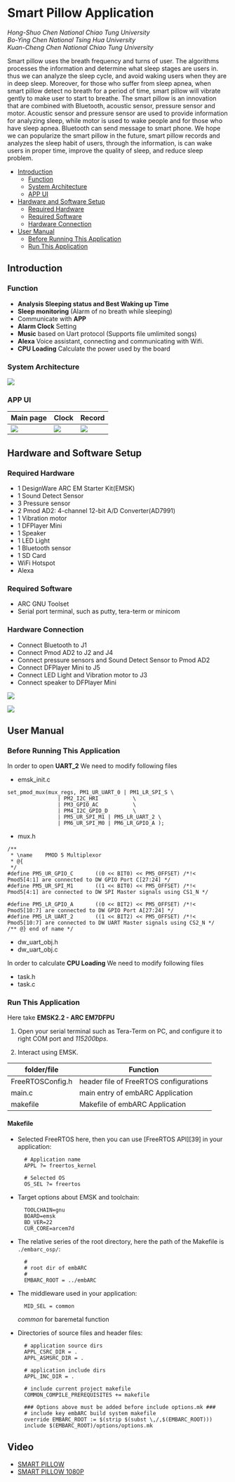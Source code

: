 # Smart Pillow Application 
*Hong-Shuo Chen National Chiao Tung University<br>
Bo-Ying Chen National Tsing Hua University<br>
Kuan-Cheng Chen National Chiao Tung University*

Smart pillow uses the breath frequency and turns of user. The algorithms processes the information and determine what sleep stages are users in. thus we can analyze the sleep cycle, and avoid waking users when they are in deep sleep.  Moreover, for those who suffer from sleep apnea, when smart pillow detect no breath for a period of time, smart pillow will vibrate gently to make user to start to breathe.
The smart pillow is an innovation that are combined with Bluetooth, acoustic sensor, pressure sensor and motor. Acoustic sensor and pressure sensor are used to provide information for analyzing sleep, while motor is used to wake people and for those who have sleep apnea. Bluetooth can send message to smart phone.
We hope we can popularize the smart pillow in the future, smart pillow records and analyzes the sleep habit of users, through the information, is can wake users in proper time, improve the quality of sleep, and reduce sleep problem.


* [Introduction](#introduction)
	* [Function](#function)
	* [System Architecture](#system-architecture)
	* [APP UI](#app-ui)
* [Hardware and Software Setup](#hardware-and-software-setup)
	* [Required Hardware](#required-hardware)
	* [Required Software](#required-software)
	* [Hardware Connection](#hardware-connection)
* [User Manual](#user-manual)
	* [Before Running This Application](#before-running-this-application)
	* [Run This Application](#run-this-application)

## Introduction


### Function

- **Analysis Sleeping status and Best Waking up Time**
- **Sleep monitoring** (Alarm of no breath while sleeping)
- Communicate with **APP**
- **Alarm Clock** Setting 
- **Music** based on Uart protocol (Supports file umlimited songs)
- **Alexa** Voice assistant, connecting and communicating with Wifi.
- **CPU Loading** Calculate the power used by the board



### System Architecture

![](https://i.imgur.com/9CH7Vob.png)


### APP UI


| Main page | Clock | Record |
| -------- | -------- | -------- |
| ![](https://i.imgur.com/NNz1bgZ.png)     | ![](https://i.imgur.com/y4yej8B.png)     | ![](https://i.imgur.com/M8xJkWT.png)     |





## Hardware and Software Setup
### Required Hardware
- 1 DesignWare ARC EM Starter Kit(EMSK)
- 1 Sound Detect Sensor
- 3 Pressure sensor
- 2 Pmod AD2: 4-channel 12-bit A/D Converter(AD7991)
- 1 Vibration motor
- 1 DFPlayer Mini
- 1 Speaker
- 1 LED Light
- 1 Bluetooth sensor
- 1 SD Card
- WiFi Hotspot
- Alexa


### Required Software
- ARC GNU Toolset
- Serial port terminal, such as putty, tera-term or minicom


### Hardware Connection
* Connect Bluetooth to J1
* Connect Pmod AD2 to J2 and J4
* Connect pressure sensors and Sound Detect Sensor to Pmod AD2
* Connect DFPlayer Mini to J5
* Connect LED Light and Vibration motor to J3
* Connect speaker to DFPlayer Mini

![](https://i.imgur.com/jDXibCu.jpg)

![](https://i.imgur.com/oZA201y.jpg)

## User Manual
### Before Running This Application
In order to open **UART_2**
We need to modify following files

* emsk_init.c
```
set_pmod_mux(mux_regs, PM1_UR_UART_0 | PM1_LR_SPI_S	\
				| PM2_I2C_HRI			\
				| PM3_GPIO_AC			\
				| PM4_I2C_GPIO_D		\
				| PM5_UR_SPI_M1 | PM5_LR_UART_2	\
				| PM6_UR_SPI_M0 | PM6_LR_GPIO_A );
```
* mux.h
```
/**
 * \name	PMOD 5 Multiplexor
 * @{
 */
#define PM5_UR_GPIO_C		((0 << BIT0) << PM5_OFFSET)	/*!< Pmod5[4:1] are connected to DW GPIO Port C[27:24] */
#define PM5_UR_SPI_M1		((1 << BIT0) << PM5_OFFSET)	/*!< Pmod5[4:1] are connected to DW SPI Master signals using CS1_N */

#define PM5_LR_GPIO_A		((0 << BIT2) << PM5_OFFSET)	/*!< Pmod5[10:7] are connected to DW GPIO Port A[27:24] */
#define PM5_LR_UART_2		((1 << BIT2) << PM5_OFFSET)	/*!< Pmod5[10:7] are connected to DW UART Master signals using CS2_N */
/** @} end of name */
```
* dw_uart_obj.h
* dw_uart_obj.c

In order to calculate **CPU Loading**
We need to modify following files
* task.h
* task.c
### Run This Application

Here take **EMSK2.2 - ARC EM7DFPU**

1. Open your serial terminal such as Tera-Term on PC, and configure it to right COM port and *115200bps*.

2. Interact using EMSK.


|  folder/file        |            Function                                           |
| ------------------- | ------------------------------------------------------------- |
|  FreeRTOSConfig.h   |        header file of FreeRTOS configurations                 |
|  main.c             |        main entry of embARC Application                       |
|  makefile           |        Makefile of embARC Application                         |

#### Makefile

- Selected FreeRTOS here, then you can use [FreeRTOS API][39] in your application:

        # Application name
        APPL ?= freertos_kernel

        # Selected OS
        OS_SEL ?= freertos
        
- Target options about EMSK and toolchain:

		TOOLCHAIN=gnu
        BOARD=emsk
        BD_VER=22
        CUR_CORE=arcem7d

- The relative series of the root directory, here the path of the Makefile is `./embarc_osp/`:

		#
        # root dir of embARC
        #
        EMBARC_ROOT = ../embARC

- The middleware used in your application:

		MID_SEL = common


	*common* for baremetal function

- Directories of source files and header files:

		# application source dirs
        APPL_CSRC_DIR = .
        APPL_ASMSRC_DIR = .

        # application include dirs
        APPL_INC_DIR = .

        # include current project makefile
        COMMON_COMPILE_PREREQUISITES += makefile

        ### Options above must be added before include options.mk ###
        # include key embARC build system makefile
        override EMBARC_ROOT := $(strip $(subst \,/,$(EMBARC_ROOT)))
        include $(EMBARC_ROOT)/options/options.mk

## Video
*   [SMART PILLOW](http://v.youku.com/v_show/id_XMzYxMzUxNjE2NA==.html?spm=a2hzp.8244740.0.0)
*   [SMART PILLOW 1080P](http://v.youku.com/v_show/id_XMzYxMzUxMTI5Ng.html?spm=a2h0j.11185381.listitem_page1.5~A)
